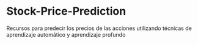 # Stock-Price-Prediction
Recursos para predecir los precios de las acciones utilizando técnicas de aprendizaje automático y aprendizaje profundo
